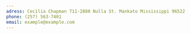 ```yaml
---
adress: Cecilia Chapman 711-2880 Nulla St. Mankato Mississippi 96522
phone: (257) 563-7401
email: example@example.com
---
```

